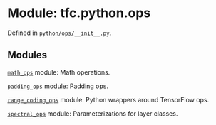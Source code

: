 
# Module: tfc.python.ops



Defined in [`python/ops/__init__.py`](https://github.com/tensorflow/compression/tree/master/python/ops/__init__.py).

<!-- Placeholder for "Used in" -->



## Modules

[`math_ops`](../../tfc/python/ops/math_ops.md) module: Math operations.

[`padding_ops`](../../tfc/python/ops/padding_ops.md) module: Padding ops.

[`range_coding_ops`](../../tfc/python/ops/range_coding_ops.md) module: Python wrappers around TensorFlow ops.

[`spectral_ops`](../../tfc/python/ops/spectral_ops.md) module: Parameterizations for layer classes.

